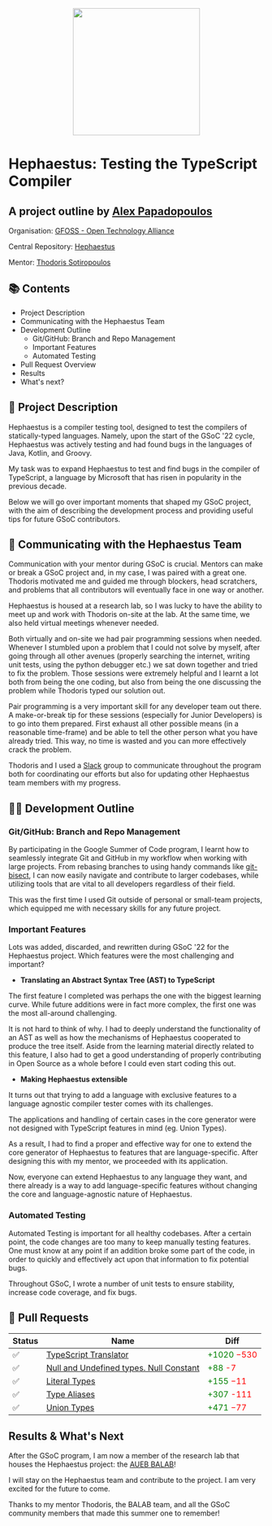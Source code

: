 
<p align="center"><img height="250px" src="https://1.bp.blogspot.com/-8g85F6YR8r0/WpcCNxJM_sI/AAAAAAAABbc/tpLh1if0MgYS3l1vqaEMwLPAaxC_nv81QCLcBGAs/s1600/GSoC%2B-%2BVertical%2BWide%2B-%2BGray%2BText%2B-%2BWhite%2BBG.png"></p>

# Hephaestus: Testing the TypeScript Compiler

## A project outline by [Alex Papadopoulos](https://www.linkedin.com/in/alexios-papadopoulos-siountris-855935240/)

Organisation: [GFOSS - Open Technology Alliance](https://github.com/eellak/)

Central Repository: [Hephaestus](https://github.com/hephaestus-compiler-project/hephaestus)

Mentor: [Thodoris Sotiropoulos](https://github.com/theosotr)

## 📚 Contents

- Project Description
- Communicating with the Hephaestus Team
- Development Outline
  - Git/GitHub: Branch and Repo Management
  - Important Features
  - Automated Testing
- Pull Request Overview
- Results
- What's next?

## 💭 Project Description

Hephaestus is a compiler testing tool, designed to test the compilers of statically-typed languages. Namely, upon the start of the GSoC '22 cycle, Hephaestus was actively testing and had found bugs in the languages of Java, Kotlin, and Groovy.

My task was to expand Hephaestus to test and find bugs in the compiler of TypeScript, a language by Microsoft that has risen in popularity in the previous decade.

Below we will go over important moments that shaped my GSoC project, with the aim of describing the development process and providing useful tips for future GSoC contributors.

## 📧 Communicating with the Hephaestus Team

Communication with your mentor during GSoC is crucial. Mentors can make or break a GSoC project and, in my case, I was paired with a great one. Thodoris motivated me and guided me through blockers, head scratchers, and problems that all contributors will eventually face in one way or another.

Hephaestus is housed at a research lab, so I was lucky to have the ability to meet up and work with Thodoris on-site at the lab. At the same time, we also held virtual meetings whenever needed.

Both virtually and on-site we had pair programming sessions when needed. Whenever I stumbled upon a problem that I could not solve by myself, after going through all other avenues (properly searching the internet, writing unit tests, using the python debugger etc.) we sat down together and tried to fix the problem. Those sessions were extremely helpful and I learnt a lot both from being the one coding, but also from being the one discussing the problem while Thodoris typed our solution out.

Pair programming is a very important skill for any developer team out there. A make-or-break tip for these sessions (especially for Junior Developers) is to go into them prepared. First exhaust all other possible means (in a reasonable time-frame) and be able to tell the other person what you have already tried. This way, no time is wasted and you can more effectively crack the problem.

Thodoris and I used a [Slack](https://slack.com/) group to communicate throughout the program both for coordinating our efforts but also for updating other Hephaestus team members with my progress.

## 👨‍💻 Development Outline

### Git/GitHub: Branch and Repo Management

By participating in the Google Summer of Code program, I learnt how to seamlessly integrate Git and GitHub in my workflow when working with large projects. From rebasing branches to using handy commands like [git-bisect](https://git-scm.com/docs/git-bisect), I can now easily navigate and contribute to larger codebases, while utilizing tools that are vital to all developers regardless of their field.

This was the first time I used Git outside of personal or small-team projects, which equipped me with necessary skills for any future project.

### Important Features

Lots was added, discarded, and rewritten during GSoC '22 for the Hephaestus project. Which features were the most challenging and important?

- **Translating an Abstract Syntax Tree (AST) to TypeScript**

The first feature I completed was perhaps the one with the biggest learning curve. While future additions were in fact more complex, the first one was the most all-around challenging.

It is not hard to think of why. I had to deeply understand the functionality of an AST as well as how the mechanisms of Hephaestus cooperated to produce the tree itself. Aside from the learning material directly related to this feature, I also had to get a good understanding of properly contributing in Open Source as a whole before I could even start coding this out.

- **Making Hephaestus extensible**

It turns out that trying to add a language with exclusive features to a language agnostic compiler tester comes with its challenges.

The applications and handling of certain cases in the core generator were not designed with TypeScript features in mind (eg. Union Types).

As a result, I had to find a proper and effective way for one to extend the core generator of Hephaestus to features that are language-specific. After designing this with my mentor, we proceeded with its application.

Now, everyone can extend Hephaestus to any language they want, and there already is a way to add language-specific features without changing the core and language-agnostic nature of Hephaestus.

### Automated Testing

Automated Testing is important for all healthy codebases. After a certain point, the code changes are too many to keep manually testing features. One must know at any point if an addition broke some part of the code, in order to quickly and effectively act upon that information to fix potential bugs.

Throughout GSoC, I wrote a number of unit tests to ensure stability, increase code coverage, and fix bugs.

## 🌿 Pull Requests

<table>
<thead>
<tr>
<th>Status</th>
<th>Name</th>
<th>Diff</th>
</tr>
</thead>
<tbody>
<tr>
<td>✅</td>
<td><a href = "https://github.com/alexisthedev/hephaestus/pull/1">TypeScript Translator</a></td>
<td><font color ='green'>+1020 <font color ='red'>−530</td>
</tr>
<tr>
<td>✅</td>
<td><a href = "https://github.com/alexisthedev/hephaestus/pull/3">Null and Undefined types. Null Constant</a></td>
<td><font color ='green'>+88 <font color ='red'>-7</td>
</tr>
<tr>
<td>✅</td>
<td><a href = "https://github.com/alexisthedev/hephaestus/pull/12">Literal Types</a></td>
<td><font color ='green'>+155 <font color ='red'>−11</td>
</tr>
<tr>
<td>✅</td>
<td><a href = "https://github.com/alexisthedev/hephaestus/pull/13">Type Aliases</a></td>
<td><font color ='green'>+307 <font color ='red'>-111</td>
</tr>
<tr>
<td>✅</td>
<td><a href = "https://github.com/alexisthedev/hephaestus/pull/14">Union Types</a></td>
<td><font color ='green'>+471 <font color ='red'>−77</td>
</tr>
</tbody>
</table>

## Results & What's Next

After the GSoC program, I am now a member of the research lab that houses the Hephaestus project: the [AUEB BALAB](https://www.balab.aueb.gr/)!

I will stay on the Hephaestus team and contribute to the project. I am very excited for the future to come.

Thanks to my mentor Thodoris, the BALAB team, and all the GSoC community members that made this summer one to remember!
